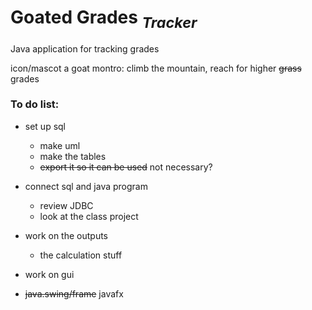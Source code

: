 # Goated Grades <sub>*Tracker*</sub>

 Java application for tracking grades

 icon/mascot a goat
 montro: climb the mountain, reach for higher ~~grass~~ grades

### To do list:
 - set up sql 
   - make uml
   - make the tables
   - ~~export it so it can be used~~ not necessary?

 - connect sql and java program
   - review JDBC
   - look at the class project

 - work on the outputs
   - the calculation stuff

 - work on gui
 - ~~java.swing/frame~~ javafx
